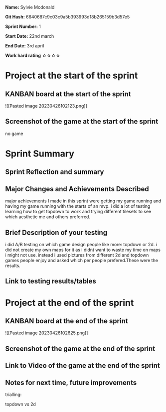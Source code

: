 **Name:** Sylvie Mcdonald

**Git Hash:** 6640687c9c03c9a5b393993d18b265159b3d57e5

**Sprint Number:** 1

**Start Date:** 22nd march

**End Date:** 3rd april

**Work hard rating**
☆☆☆☆

# Project at the start of the sprint
## **KANBAN board at the start of the sprint**
![[Pasted image 20230426102123.png]]

## **Screenshot of the game at the start of the sprint**
no game
# Sprint Summary
## **Sprint Reflection and summary**



## **Major Changes and Achievements Described**
major achievements I made in this sprint were getting my game running and having my game running with the starts of an mvp. i did a lot of testing learning how to get topdown to work and trying different tilesets to see which aesthetic me and others preferred.

## **Brief Description of your testing**
i did A/B testing on which  game design people like more: topdown or 2d. i did not create my own maps for it as i didnt want to waste my time on maps i might not use. instead i used pictures from different 2d and topdown games people enjoy and asked which per people prefered.These were the results.
## **Link to testing results/tables**



# Project at the end of the sprint
## **KANBAN board at the end of the sprint**
![[Pasted image 20230426102625.png]]

## **Screenshot of the game at the end of the sprint**

## Link to **Video of the game at the end of the sprint**


## **Notes for next time, future improvements**

trialling:

topdown vs 2d

